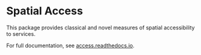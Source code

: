 # Spatial Access

This package provides classical and novel measures of spatial accessibility to services.

For full documentation, see [access.readthedocs.io](https://access.readthedocs.io/en/latest/).

